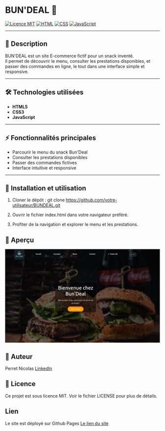 # BUN'DEAL 🍔

[![Licence MIT](https://img.shields.io/badge/Licence-MIT-green)](LICENSE)
[![HTML](https://img.shields.io/badge/HTML5-E34F26?logo=html5&logoColor=white)](https://developer.mozilla.org/fr/docs/Web/HTML)
[![CSS](https://img.shields.io/badge/CSS3-1572B6?logo=css3&logoColor=white)](https://developer.mozilla.org/fr/docs/Web/CSS)
[![JavaScript](https://img.shields.io/badge/JavaScript-F7DF1E?logo=javascript&logoColor=black)](https://developer.mozilla.org/fr/docs/Web/JavaScript)

---

## 🔹 Description
BUN'DEAL est un site E-commerce fictif pour un snack inventé.  
Il permet de découvrir le menu, consulter les prestations disponibles, et passer des commandes en ligne, le tout dans une interface simple et responsive.

---

## 🛠 Technologies utilisées
- **HTML5**
- **CSS3**
- **JavaScript**

---

## ⚡ Fonctionnalités principales
- Parcourir le menu du snack Bun'Deal
- Consulter les prestations disponibles
- Passer des commandes fictives
- Interface intuitive et responsive

---

## 🚀 Installation et utilisation
1. Cloner le dépôt :
git clone https://github.com/votre-utilisateur/BUNDEAL.git

3. Ouvrir le fichier index.html dans votre navigateur préféré.

4. Profiter de la navigation et explorer le menu et les prestations.

## 📸 Aperçu

<img src="images/Capture d’écran du 2025-08-28 16-16-52.png" alt="Aperçu de l'application" width="600">


## 👤 Auteur
Perret Nicolas
[LinkedIn](https://www.linkedin.com/in/nicolas-perret01/)

## 📄 Licence
Ce projet est sous licence MIT.
Voir le fichier LICENSE pour plus de détails.

## Lien 

Le site est déployé sur Github Pages 
[Le lien du site](https://nico01210.github.io/Bun_Deal/)
